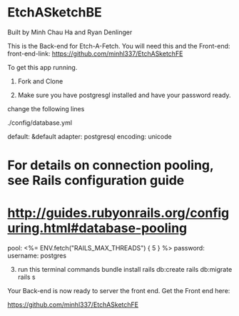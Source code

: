 # EtchASketchBE
Built by Minh Chau Ha
and
Ryan Denlinger

This is the Back-end for Etch-A-Fetch.
You will need this and the Front-end:
front-end-link: https://github.com/minhl337/EtchASketchFE

To get this app running.

1) Fork and Clone

2) Make sure you have postgresgl installed and have your password ready.

change the following lines

./config/database.yml

default: &default
  adapter: postgresql
  encoding: unicode
  # For details on connection pooling, see Rails configuration guide
  # http://guides.rubyonrails.org/configuring.html#database-pooling
  pool: <%= ENV.fetch("RAILS_MAX_THREADS") { 5 } %>
  password: <YOUR PASSWORD>
  username: postgres

3) run this terminal commands
bundle install
rails db:create
rails db:migrate
rails s

Your Back-end is now ready to server the front end.
Get the Front end here:

https://github.com/minhl337/EtchASketchFE
